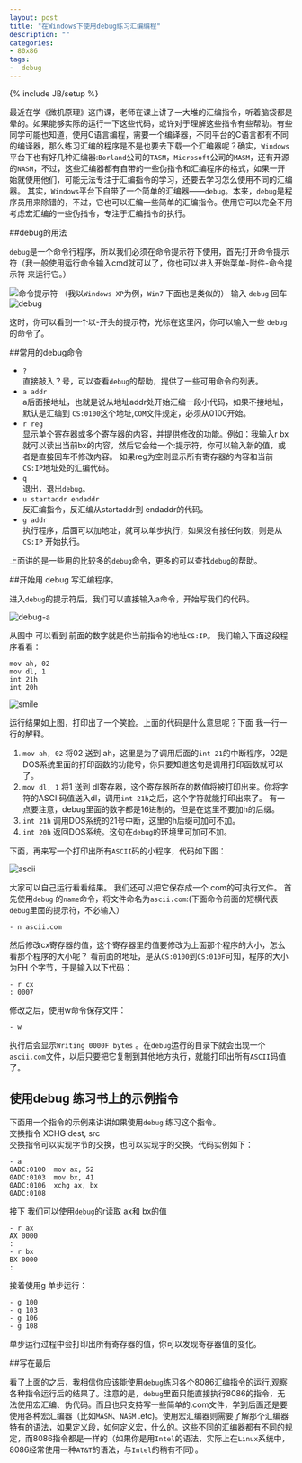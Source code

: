 ```yaml
---
layout: post
title: "在Windows下使用debug练习汇编编程"
description: ""
categories:
- 80x86 
tags: 
-  debug
---
```

{% include JB/setup %}

最近在学《微机原理》这门课，老师在课上讲了一大堆的汇编指令，听着脑袋都是晕的。如果能够实际的运行一下这些代码，或许对于理解这些指令有些帮助。有些同学可能也知道，使用C语言编程，需要一个编译器，不同平台的C语言都有不同的编译器，那么练习汇编的程序是不是也要去下载一个汇编器呢？确实，`Windows`平台下也有好几种汇编器:`Borland`公司的`TASM`，`Microsoft`公司的`MASM`，还有开源的`NASM`，不过，这些汇编器都有自带的一些伪指令和汇编程序的格式，如果一开始就使用他们，可能无法专注于汇编指令的学习，还要去学习怎么使用不同的汇编器。
 其实，`Windows`平台下自带了一个简单的汇编器——`debug`。本来，`debug`是程序员用来除错的，不过，它也可以汇编一些简单的汇编指令。使用它可以完全不用考虑宏汇编的一些伪指令，专注于汇编指令的执行。
 
##debug的用法
 
  `debug`是一个命令行程序，所以我们必须在命令提示符下使用，首先打开命令提示符（我一般使用运行命令输入cmd就可以了，你也可以进入开始菜单-附件-命令提示符 来运行它。）
  
![命令提示符](/images/cmd.png) （我以`Windows XP`为例，`Win7` 下面也是类似的）
输入 `debug` 回车
![debug](/images/debug.png)

这时，你可以看到一个以-开头的提示符，光标在这里闪，你可以输入一些 `debug`的命令了。

##常用的debug命令

 * `?`   
    直接敲入？号，可以查看`debug`的帮助，提供了一些可用命令的列表。
 * `a addr`   
    a后面接地址，也就是说从地址addr处开始汇编一段小代码，如果不接地址，默认是汇编到 `CS:0100`这个地址,`COM`文件规定，必须从0100开始。
 * `r reg`   
    显示单个寄存器或多个寄存器的内容，并提供修改的功能。例如：我输入r bx 就可以读出当前bx的内容，然后它会给一个:提示符，你可以输入新的值，或者是直接回车不修改内容。 如果reg为空则显示所有寄存器的内容和当前`CS:IP`地址处的汇编代码。
 * `q`   
    退出，退出`debug`。
 * `u startaddr endaddr`    
    反汇编指令，反汇编从startaddr到 endaddr的代码。
 * `g addr`     
    执行程序，后面可以加地址，就可以单步执行，如果没有接任何数，则是从 `CS:IP` 开始执行。

上面讲的是一些用的比较多的`debug`命令，更多的可以查找`debug`的帮助。

##开始用 debug 写汇编程序。

进入`debug`的提示符后，我们可以直接输入a命令，开始写我们的代码。

![debug-a](/images/debug-a.png)

从图中 可以看到 前面的数字就是你当前指令的地址`CS:IP`。
我们输入下面这段程序看看：


    mov ah, 02
    mov dl, 1
    int 21h
    int 20h

![smile](/images/smile.png)

运行结果如上图，打印出了一个笑脸。上面的代码是什么意思呢？下面 我一行一行的解释。

1. `mov ah, 02` 将02 送到 ah，这里是为了调用后面的`int 21`的中断程序，02是DOS系统里面的打印函数的功能号，你只要知道这句是调用打印函数就可以了。
2. `mov dl, 1`  将1 送到 dl寄存器，这个寄存器所存的数值将被打印出来。你将字符的ASCII码值送入dl，调用`int 21h`之后，这个字符就能打印出来了。
有一点要注意，debug里面的数字都是16进制的，但是在这里不要加h的后缀。
3. `int 21h` 调用DOS系统的21号中断，这里的h后缀可加可不加。
4. `int 20h`  返回DOS系统。这句在`debug`的环境里可加可不加。

下面，再来写一个打印出所有`ASCII`码的小程序，代码如下图：

![ascii](/images/ascii.png)

大家可以自己运行看看结果。
我们还可以把它保存成一个.com的可执行文件。
首先使用`debug` 的`name`命令，将文件命名为`ascii.com`:(下面命令前面的短横代表`debug`里面的提示符，不必输入）
    
    - n ascii.com

然后修改cx寄存器的值，这个寄存器里的值要修改为上面那个程序的大小，怎么看那个程序的大小呢？ 看前面的地址，是从`CS:0100`到`CS:010F`可知，程序的大小为FH 个字节，于是输入以下代码：

    - r cx
    : 0007

修改之后，使用w命令保存文件：

    - w

执行后会显示`Writing 0000F bytes` 。在`debug`运行的目录下就会出现一个`ascii.com`文件，以后只要把它复制到其他地方执行，就能打印出所有`ASCII`码值了。


## 使用debug 练习书上的示例指令

下面用一个指令的示例来讲讲如果使用`debug` 练习这个指令。    
  交换指令  XCHG dest, src     
  交换指令可以实现字节的交换，也可以实现字的交换。代码实例如下：
 
    - a
    0ADC:0100  mov ax, 52
    0ADC:0103  mov bx, 41
    0ADC:0106  xchg ax, bx
    0ADC:0108

接下 我们可以使用`debug`的r读取 ax和 bx的值

    - r ax 
    AX 0000
    :
    - r bx
    BX 0000
    :

接着使用g 单步运行：
    
    - g 100
    - g 103
    - g 106
    - g 108

单步运行过程中会打印出所有寄存器的值，你可以发现寄存器值的变化。

##写在最后

看了上面的之后，我相信你应该能使用`debug`练习各个8086汇编指令的运行,观察各种指令运行后的结果了。注意的是，`debug`里面只能直接执行8086的指令，无法使用宏汇编、伪代码。而且也只支持写一些简单的.com文件，学到后面还是要使用各种宏汇编器（比如`MASM`、`NASM` .etc)。使用宏汇编器则需要了解那个汇编器特有的语法，如果定义段，如何定义宏，什么的。这些不同的汇编器都有不同的规定，而8086指令都是一样的（如果你是用`Intel`的语法，实际上在`Linux`系统中，8086经常使用一种`AT&T`的语法，与`Intel`的稍有不同）。

